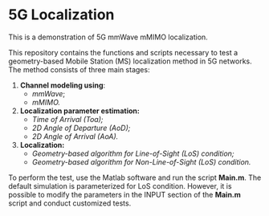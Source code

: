 # 5G Localization

This is a demonstration of 5G mmWave mMIMO localization.

This repository contains the functions and scripts necessary to test a geometry-based Mobile Station (MS) localization method in 5G networks.
 The method consists of three main stages:
1. **Channel modeling using**:
   - _mmWave_;
   - _mMIMO._
3. **Localization parameter estimation:**
   - _Time of Arrival (Toa);_
   - _2D Angle of Departure (AoD);_
   - _2D Angle of Arrival (AoA)._
4. **Localization:**
   - _Geometry-based algorithm for Line-of-Sight (LoS) condition;_
   - _Geometry-based algorithm for Non-Line-of-Sight (LoS) condition._

To perform the test, use the Matlab software and run the script **Main.m**. The default simulation is parameterized for LoS condition. However, it is possible to modify the parameters in the INPUT section of the **Main.m** script and conduct customized tests.

